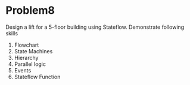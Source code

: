 # Problem8
Design a lift for a 5-floor building using Stateflow. 
Demonstrate following skills
1. Flowchart
2. State Machines
3. Hierarchy
4. Parallel logic
5. Events
6. Stateflow Function
